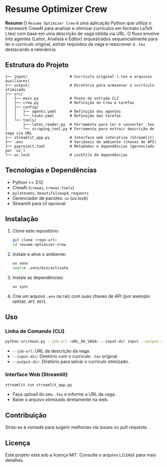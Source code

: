 # Resume Optimizer Crew

**Resumo**
O `Resume Optimizer Crew` é uma aplicação Python que utiliza o framework CrewAI para analisar e otimizar currículos em formato LaTeX (.tex) com base em uma descrição de vaga obtida via URL. O fluxo envolve três agentes (Leitor, Analista e Editor) orquestrados sequencialmente para ler o currículo original, extrair requisitos da vaga e reescrever o `.tex` destacando a relevância.

## Estrutura do Projeto

```
├── input/                   # Currículo original (.tex e arquivos auxiliares)
├── output/                  # Diretório para armazenar o currículo otimizado
├── src/
│   ├── main.py              # Ponto de entrada CLI
│   ├── crew.py              # Definição do Crew e tarefas
│   ├── config/
│   │   ├── agents.yaml      # Definição dos agentes
│   │   └── tasks.yaml       # Definição das tarefas
│   └── tools/
│       ├── latex_reader.py  # Ferramenta para ler e converter .tex
│       └── scraping_tool.py # Ferramenta para extrair descrição de vaga via URL
├── streamlit_app.py         # Interface web interativa (Streamlit)
├── .env                     # Variáveis de ambiente (chaves de API)
├── pyproject.toml           # Metadados e dependências (gerenciado por `uv`)
└── uv.lock                  # Lockfile de dependências
```

## Tecnologias e Dependências
- Python >= 3.12
- CrewAI (`crewai`, `crewai-tools`)
- `pylatexenc`, `beautifulsoup4`, `requests`
- Gerenciador de pacotes: `uv` (uv.lock)
- Streamlit para UI opcional

## Instalação

1. Clone este repositório:
   ```bash
   git clone <repo-url>
   cd resume-optimizer-crew
   ```
2. Instale e ative o ambiente:
   ```bash
   uv venv
   source .venv/bin/activate
   ```
3. Instale as dependências:
   ```bash
   uv sync
   ```
4. Crie um arquivo `.env` na raiz com suas chaves de API (por exemplo `GEMINI_API_KEY`).

## Uso

### Linha de Comando (CLI)
```bash
python src/main.py --job-url <URL_DA_VAGA> --input-dir input --output-dir output
```
- `--job-url`: URL da descrição da vaga.
- `--input-dir`: Diretório com o currículo `.tex` original.
- `--output-dir`: Diretório para salvar o currículo otimizado.

### Interface Web (Streamlit)
```bash
streamlit run streamlit_app.py
```
- Faça upload do seu `.tex` e informe a URL da vaga.
- Baixe o arquivo otimizado diretamente na web.

## Contribuição
Sinta-se à vontade para sugerir melhorias via issues ou pull requests.

## Licença
Este projeto está sob a licença MIT. Consulte o arquivo `LICENSE` para mais detalhes.
